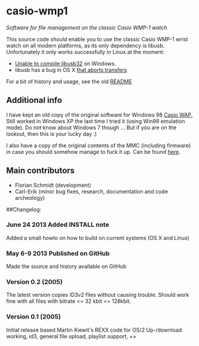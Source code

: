 casio-wmp1
==========
*Software for file management on the classic Casio WMP-1 watch*

This source code _should_ enable you to use the classic Casio WMP-1 wrist watch
on all modern platforms, as its only dependency is libusb. 
Unfortunately it only works successfully in Linux at the moment:
- [Unable to compile libusb32](https://github.com/fatso83/casio-wmp1/issues/2) on Windows. 
- libusb has a bug in OS X [that aborts transfers](https://github.com/fatso83/casio-wmp1/issues/1)

For a bit of history and usage, see the old <a
href="original_documentation/README">README</a>

## Additional info
I have kept an old copy of the original software for Windows 98 <a
href="https://dl.dropboxusercontent.com/u/514315/binaries/casio_wmp1/casio_wap.zip">Casio WAP.</a> Still worked in Windows XP the last time I tried it (using Win98 emulation mode). Do not know about Windows 7 though ... But if you are on the lookout, then this is your lucky day :)

I also have a copy of the original contents of the MMC (including firmware) in
case you should somehow manage to fuck it up. Can be found <a
href="https://dl.dropboxusercontent.com/u/514315/binaries/casio_wmp1/wmp1_org_firmware.dat">here</a>.

## Main contributors
- Florian Schmidt (development)
- Carl-Erik (minor bug fixes, research, documentation and code archeology)

##Changelog:

### June 24 2013 Added INSTALL note
Added a small howto on how to build on current systems (OS X and Linux)

### May 6-9 2013 Published on GitHub
Made the source and history available on GitHub

### Version 0.2 (2005)
The latest version copies ID3v2 files without causing trouble. Should work
fine with all files with bitrate <= 32 kbit <= 128kbit.

### Version 0.1 (2005)
Initial release based Martin Kiewit's REXX code for OS/2
Up-/download working, id3, general file upload, playlist support, ++
